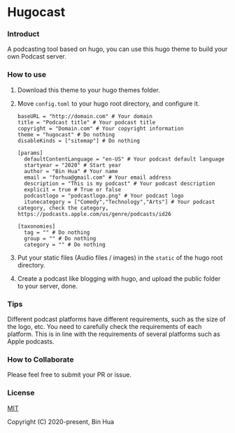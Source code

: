 # Hugocast

### Introduct

A podcasting tool based on hugo, you can use this hugo theme to build your own Podcast server.

### How to use

1. Download this theme to your hugo themes folder.

2. Move `config.toml` to your hugo root directory, and configure it.

	```
	baseURL = "http://domain.com" # Your domain
	title = "Podcast title" # Your podcast title
	copyright = "Domain.com" # Your copyright information
	theme = "hugocast" # Do nothing
	disableKinds = ["sitemap"] # Do nothing

	[params]
	  defaultContentLanguage = "en-US" # Your podcast default language
	  startyear = "2020" # Start year
	  author = "Bin Hua" # Your name
	  email = "forhua@gmail.com" # Your email address
	  description = "This is my podcast" # Your podcast description
	  explicit = true # True or false
	  podcastlogo = "podcastlogo.png" # Your podcast logo
	  itunecategory = ["Comedy","Technology","Arts"] # Your podcast category, check the category, https://podcasts.apple.com/us/genre/podcasts/id26

	[taxonomies]
	  tag = "" # Do nothing
	  group = "" # Do nothing
	  category = "" # Do nothing
	```

3. Put your static files (Audio files / images) in the `static` of the hugo root directory.

4. Create a podcast like blogging with hugo, and upload the public folder to your server, done.

### Tips

Different podcast platforms have different requirements, such as the size of the logo, etc. You need to carefully check the requirements of each platform. This is in line with the requirements of several platforms such as Apple podcasts.

### How to Collaborate

Please feel free to submit your PR or issue.

### License

[MIT](LICENSE)

Copyright (C) 2020-present, Bin Hua 
